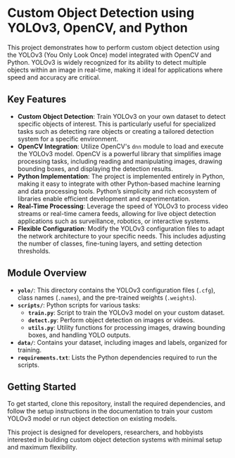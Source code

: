 # Custom Object Detection using YOLOv3, OpenCV, and Python

This project demonstrates how to perform custom object detection using the YOLOv3 (You Only Look Once) model integrated with OpenCV and Python. YOLOv3 is widely recognized for its ability to detect multiple objects within an image in real-time, making it ideal for applications where speed and accuracy are critical.

## Key Features
- **Custom Object Detection**: Train YOLOv3 on your own dataset to detect specific objects of interest. This is particularly useful for specialized tasks such as detecting rare objects or creating a tailored detection system for a specific environment.
- **OpenCV Integration**: Utilize OpenCV's `dnn` module to load and execute the YOLOv3 model. OpenCV is a powerful library that simplifies image processing tasks, including reading and manipulating images, drawing bounding boxes, and displaying the detection results.
- **Python Implementation**: The project is implemented entirely in Python, making it easy to integrate with other Python-based machine learning and data processing tools. Python’s simplicity and rich ecosystem of libraries enable efficient development and experimentation.
- **Real-Time Processing**: Leverage the speed of YOLOv3 to process video streams or real-time camera feeds, allowing for live object detection applications such as surveillance, robotics, or interactive systems.
- **Flexible Configuration**: Modify the YOLOv3 configuration files to adapt the network architecture to your specific needs. This includes adjusting the number of classes, fine-tuning layers, and setting detection thresholds.

## Module Overview
- **`yolo/`**: This directory contains the YOLOv3 configuration files (`.cfg`), class names (`.names`), and the pre-trained weights (`.weights`).
- **`scripts/`**: Python scripts for various tasks:
  - **`train.py`**: Script to train the YOLOv3 model on your custom dataset.
  - **`detect.py`**: Perform object detection on images or videos.
  - **`utils.py`**: Utility functions for processing images, drawing bounding boxes, and handling YOLO outputs.
- **`data/`**: Contains your dataset, including images and labels, organized for training.
- **`requirements.txt`**: Lists the Python dependencies required to run the scripts.

## Getting Started
To get started, clone this repository, install the required dependencies, and follow the setup instructions in the documentation to train your custom YOLOv3 model or run object detection on existing models.

This project is designed for developers, researchers, and hobbyists interested in building custom object detection systems with minimal setup and maximum flexibility.
